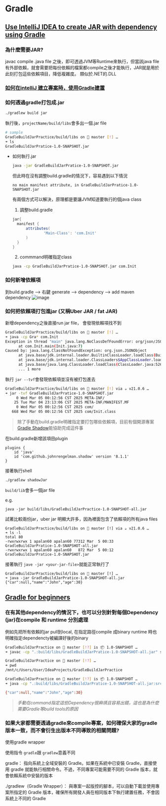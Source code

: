 # Gradle

## [Use IntelliJ IDEA to create JAR with dependency using Gradle](https://youtu.be/tKdFrVzDLV4?si=xqRgpJ8dC7XDLpli)

### 為什麼需要JAR?
  javac compile .java file 之後，即可透過JVM等Runtime來執行，但當該java file有外部依賴，就會需要把每份依賴的檔案都compile之後才能執行，JAR就是用於此刻打包這些依賴項目，降低複雜度。 類似於.NET的.DLL

### [如何在intelliJ 建立專案時，使用Gradle建置](https://www.jetbrains.com/help/idea/work-with-gradle-projects.html)
    
### 如何透過gradle打包成.jar

  ```bash
  ./gradlew build jar
  ```

  執行後，```projectName/build/libs```會多出一個.jar file
  
  ```bash
  # sample
  GradleBuildJarPractice/build/libs on  master [!] …
  ➜ ls
  GradleBuildJarPratice-1.0-SNAPSHOT.jar
  ```

- 如何執行.jar

  ```bash
  java -jar GradleBuildJarPratice-1.0-SNAPSHOT.jar
  ```

  但此時在沒有調整build.gradle的情況下，容易遇到以下情況

  ```
  no main manifest attribute, in GradleBuildJarPratice-1.0-SNAPSHOT.jar
  ```

  有兩個方式可以解決，原理都是要讓JVM知道要執行的個java class

  1. 調整build.gradle

  ```groovy
  jar{
    manifest {
        attributes(
                'Main-Class': 'com.Init' 
        )
    }
  } 
  ```

  2. commmand明確指定class

  ```bash
  java -cp GradleBuildJarPratice-1.0-SNAPSHOT.jar com.Init
  ```

### 如何新增依賴項
  到build.gradle --> 右鍵 generate --> dependency --> add maven dependency 
  ![image](https://github.com/user-attachments/assets/369af9ac-e501-4f8c-8cf3-8200bfdd6a81)


### 如何把依賴項打包進jar (又稱Uber JAR / fat JAR)

  新增dependency之後直接run jar file， 會發現依賴項找不到
  
  ```bash
GradleBuildJarPractice/build/libs on  master [!] …
➜ java -cp Gra* com.Init
Exception in thread "main" java.lang.NoClassDefFoundError: org/json/JSONObject
        at com.Init.main(Init.java:7)
Caused by: java.lang.ClassNotFoundException: org.json.JSONObject
        at java.base/jdk.internal.loader.BuiltinClassLoader.loadClass(BuiltinClassLoader.java:641)
        at java.base/jdk.internal.loader.ClassLoaders$AppClassLoader.loadClass(ClassLoaders.java:188)
        at java.base/java.lang.ClassLoader.loadClass(ClassLoader.java:526)
        ... 1 more
```

執行 ```jar --tvf```會發現依賴項並沒有被打包進去

```bash
GradleBuildJarPractice/build/libs on  master [!] via ☕ v21.0.6 …
➜ jar -tvf GradleBuildJarPratice-1.0-SNAPSHOT.jar
     0 Wed Mar 05 00:12:56 CST 2025 META-INF/
    25 Tue Mar 04 23:13:06 CST 2025 META-INF/MANIFEST.MF
     0 Wed Mar 05 00:12:56 CST 2025 com/
   668 Wed Mar 05 00:12:56 CST 2025 com/Init.class
```

> 除了手動在build.gradle明確指定要打包哪些依賴項，目前有個開源專案[Gradle Shadow](https://github.com/GradleUp/shadow)能協助完成這件事

在build.gradle新增該項目plugin
```
plugins {
    id 'java'
    id 'com.github.johnrengelman.shadow' version '8.1.1'  
}
```

接著執行shell 
```bash
./gradlew shadowJar
```

```build/lib```會多一個jar file

e.g.
```
java -jar build/libs/GradleBuildJarPractice-1.0-SNAPSHOT-all.jar
```

試著比較兩份jar，uber jar 明顯大許多，因為裡面包含了依賴項的所有java files
```
GradleBuildJarPractice/build/libs on  master [!] via ☕ v21.0.6 …
➜ ls -l
total 80
-rwxrwxrwx 1 apalan60 apalan60 77312 Mar  5 00:33 GradleBuildJarPratice-1.0-SNAPSHOT-all.jar
-rwxrwxrwx 1 apalan60 apalan60   872 Mar  5 00:12 GradleBuildJarPratice-1.0-SNAPSHOT.jar
```

接著執行 ```jave -jar <your-jar-file>```就能正常執行了

```
GradleBuildJarPractice/build/libs on  master [!] …
➜ java -jar GradleBuildJarPratice-1.0-SNAPSHOT-all.jar
{"car":null,"name":"John","age":30}
```


## [Gradle for beginners](https://youtu.be/-dtcEMLNmn0?si=C_WyaAC7GtfxLRT0)

### 在有其他dependency的情況下，也可以分別針對每個Dependency (jar)在compile 和 runtime 分別處理

例如先把所有依賴的jar pull到local, 在指定路徑compile 成binary
runtime 時也明確指定dependencty被編譯好後的binary
```bash
GradleBuildJarPractice on  master [!?] is 📦 1.0-SNAPSHOT …
➜ javac -cp ".:build/libs/GradleBuildJarPratice-1.0-SNAPSHOT-all.jar" src/main/java/com/Init.java 

GradleBuildJarPractice on  master [!?] …
➜ pwd 
/mnt/c/Users/User/IdeaProjects/GradleBuildJarPractice

GradleBuildJarPractice on  master [!?] is 📦 1.0-SNAPSHOT …
➜ java -cp ".:build/libs/GradleBuildJarPratice-1.0-SNAPSHOT-all.jar:src/main/java" com.Init

{"car":null,"name":"John","age":30}

```

> *手動在command指定這些Dependency很麻煩且容易出錯，這也是為什麼需要Gradle等build tools的原因*


### 如果大家都需要透過gradle來compile專案，如何確保大家的gradle版本一致，而不會衍生出版本不同導致的相關問題?
使用gradle wrapper

使用指令 ```gradle```跟 ```gradlew```意義不同

gradle：
指向系統上全域安裝的 Gradle。如果在系統中已安裝 Gradle，直接使用 gradle 就能執行相關命令。不過，不同專案可能需要不同的 Gradle 版本，就會依賴系統中安裝的版本

./gradlew（Gradle Wrapper）：
與專案一起版控的腳本，可以自動下載並使用專案所指定的 Gradle 版本，確保所有開發人員在相同版本下執行建置任務，不會因系統上不同的 Gradle
